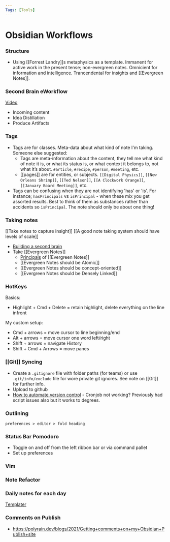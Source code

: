 ```yaml
---
Tags: [Tools]
---
```


# Obsidian Workflows

### Structure
- Using [[Forrest Landry]]s metaphysics as a template. Immanent for active work in the present tense; non-evergreen notes. Omnicient for information and intelligence. Trancendental for insights and [[Evergreen Notes]].

### Second Brain eWorkflow
[Video](https://www.youtube.com/watch?v=Ewhfok91AdE)
- Incoming content
- Idea Distillation
- Produce Artifacts

### Tags
- Tags are for classes. Meta-data about what kind of note I'm taking. Someone else suggested:
	- Tags are meta-information about the content, they tell me what kind of note it is, or what its status is, or what context it belongs to, not what it’s about. `#article`, `#recipe`, `#person`, `#meeting`, etc.
	- [[pages]] are for entities, or subjects. `[[Digital Physics]]`, `[[New Orleans Shrimp]]`, `[[Ted Nelson]]`, `[[A Clockwork Orange]]`, `[[January Board Meeting]]`, etc.
- Tags can be confusing when they are not identifying 'has' or 'is'. For instance; `hasPrincipals` vs `isPrincipal` - when these mix you get assorted results. Best to think of them as substances rather than accidents so `isPrincipal`. The note should only be about one thing!

### Taking notes
[[Take notes to capture insight]]
[[A good note taking system should have levels of scale]]

- [Building a second brain](https://maggieappleton.com/basb)
- Take [[Evergreen Notes]]
	- [Principals](https://notes.andymatuschak.org/About_these_notes) of [[Evergreen Notes]]
	- [[Evergreen Notes should be Atomic]]
	- [[Evergreen Notes should be concept-oriented]]
	- [[Evergreen Notes should be Densely Linked]]
	
### HotKeys
Basics:
- Highlight + Cmd + Delete = retain highlight, delete everything on the line infront

My custom setup: 
- Cmd + arrows = move cursor to line beginning/end
- Alt + arrows = move cursor one word left/right
- Shift + arrows = navigate History
- Shift + Cmd + Arrows = move panes

### [[Git]] Syncing
- Create a `.gitignore` file with folder paths (for teams) or use `.git/info/exclude` file for wore private git ignores. See note on [[Git]] for further info.
- Upload to github
- [How to automate version control](https://medium.com/analytics-vidhya/how-i-put-my-mind-under-version-control-24caea37b8a5) - Cronjob not working? Previously had script issues also but it works to degrees. 

### Outlining
`preferences > editor > fold heading`

### Status Bar Pomodoro
- Toggle on and off from the left ribbon bar or via command pallet
- Set up preferences

### Vim
### Note Refactor
### Daily notes for each day
[Templater](https://github.com/SilentVoid13/Templater/discussions/240)

### Comments on Publish
- https://polyrain.dev/blogs/2021/Getting+comments+on+my+Obsidian+Publish+site